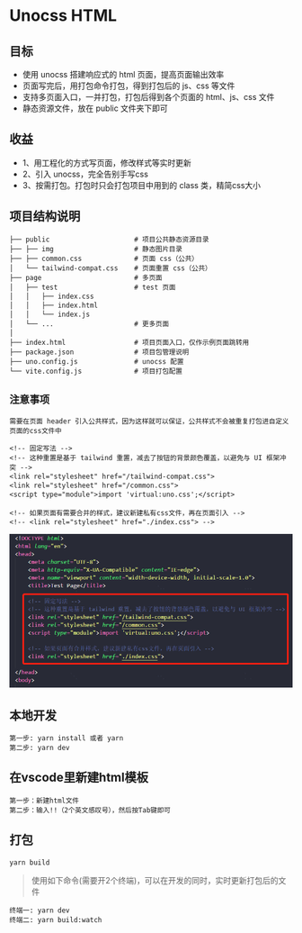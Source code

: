 # Unocss HTML


## 目标
- 使用 unocss 搭建响应式的 html 页面，提高页面输出效率
- 页面写完后，用打包命令打包，得到打包后的 js、css 等文件  
- 支持多页面入口，一并打包，打包后得到各个页面的 html、js、css 文件
- 静态资源文件，放在 public 文件夹下即可


## 收益
- 1、用工程化的方式写页面，修改样式等实时更新
- 2、引入 unocss，完全告别手写css
- 3、按需打包。打包时只会打包项目中用到的 class 类，精简css大小


## 项目结构说明
```
├── public                     # 项目公共静态资源目录
├── ├── img                    # 静态图片目录
├── ├── common.css             # 页面 css（公共）
│   └── tailwind-compat.css    # 页面重置 css（公共）
├── page                       # 多页面
│   ├── test                   # test 页面
│   │   ├── index.css
│   │   ├── index.html
│   │   └── index.js
│   └── ...                    # 更多页面
│
├── index.html                 # 项目页面入口，仅作示例页面跳转用
├── package.json               # 项目包管理说明
├── uno.config.js              # unocss 配置
└── vite.config.js             # 项目打包配置
```

## `注意事项`

`需要在页面 header 引入公共样式，因为这样就可以保证，公共样式不会被重复打包进自定义页面的css文件中`

```
<!-- 固定写法 -->
<!-- 这种重置是基于 tailwind 重置，减去了按钮的背景颜色覆盖，以避免与 UI 框架冲突 -->
<link rel="stylesheet" href="/tailwind-compat.css">
<link rel="stylesheet" href="/common.css">
<script type="module">import 'virtual:uno.css';</script>

<!-- 如果页面有需要合并的样式，建议新建私有css文件，再在页面引入 -->
<!-- <link rel="stylesheet" href="./index.css"> -->
```

![Image text](https://raw.githubusercontent.com/FrontendMing/unocss-html/main/public/img/header.png)


## 本地开发

```
第一步: yarn install 或者 yarn
第二步: yarn dev
```

## 在vscode里新建html模板
```
第一步：新建html文件
第二步：输入!!（2个英文感叹号），然后按Tab键即可
```

## 打包
```
yarn build
```


> 使用如下命令(需要开2个终端)，可以在开发的同时，实时更新打包后的文件
```
终端一: yarn dev
终端二: yarn build:watch
```
